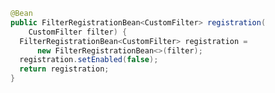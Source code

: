 ```java
@Bean  
public FilterRegistrationBean<CustomFilter> registration(  
    CustomFilter filter) {  
  FilterRegistrationBean<CustomFilter> registration =  
      new FilterRegistrationBean<>(filter);  
  registration.setEnabled(false);  
  return registration;  
}
```
<!--stackedit_data:
eyJoaXN0b3J5IjpbLTEzODE5NjI3ODJdfQ==
-->